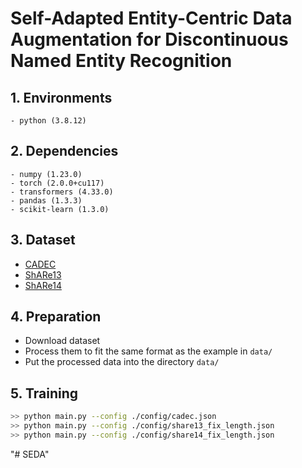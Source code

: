 # Self-Adapted Entity-Centric Data Augmentation for Discontinuous Named Entity Recognition

## 1. Environments

```
- python (3.8.12)
```

## 2. Dependencies

```
- numpy (1.23.0)
- torch (2.0.0+cu117)
- transformers (4.33.0)
- pandas (1.3.3)
- scikit-learn (1.3.0)
```

## 3. Dataset

- [CADEC](https://pubmed.ncbi.nlm.nih.gov/25817970/)
- [ShARe13](https://clefehealth.imag.fr/?page_id=441)
- [ShARe14](https://sites.google.com/site/clefehealth2014/)

## 4. Preparation

- Download dataset
- Process them to fit the same format as the example in `data/`
- Put the processed data into the directory `data/`

## 5. Training

```bash
>> python main.py --config ./config/cadec.json
>> python main.py --config ./config/share13_fix_length.json
>> python main.py --config ./config/share14_fix_length.json
```

"# SEDA" 
